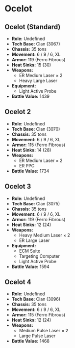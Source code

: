 # Ocelot
## Ocelot (Standard)
- **Role:** Undefined
- **Tech Base:** Clan (3067)
- **Chassis:** 35 tons
- **Movement:** 6 / 9 / 6, XL
- **Armor:** 119 (Ferro Fibrous)
- **Heat Sinks:** 15 (30)
- **Weapons:**
  - ER Medium Laser × 2
  - Heavy Large Laser
- **Equipment:**
  - Light Active Probe
- **Battle Value:** 1439

## Ocelot 2
- **Role:** Undefined
- **Tech Base:** Clan (3070)
- **Chassis:** 35 tons
- **Movement:** 6 / 9 / 6, XL
- **Armor:** 115 (Ferro Fibrous)
- **Heat Sinks:** 14 (28)
- **Weapons:**
  - ER Medium Laser × 2
  - ER PPC
- **Battle Value:** 1734

## Ocelot 3
- **Role:** Undefined
- **Tech Base:** Clan (3075)
- **Chassis:** 35 tons
- **Movement:** 6 / 9 / 6, XL
- **Armor:** 119 (Ferro Fibrous)
- **Heat Sinks:** 12 (24)
- **Weapons:**
  - Heavy Medium Laser × 2
  - ER Large Laser
- **Equipment:**
  - ECM Suite
  - Targeting Computer
  - Light Active Probe
- **Battle Value:** 1594

## Ocelot 4
- **Role:** Undefined
- **Tech Base:** Clan (3096)
- **Chassis:** 35 tons
- **Movement:** 6 / 9 / 6, XL
- **Armor:** 115 (Ferro Fibrous)
- **Heat Sinks:** 12 (24)
- **Weapons:**
  - Medium Pulse Laser × 2
  - Large Pulse Laser
- **Battle Value:** 1468

